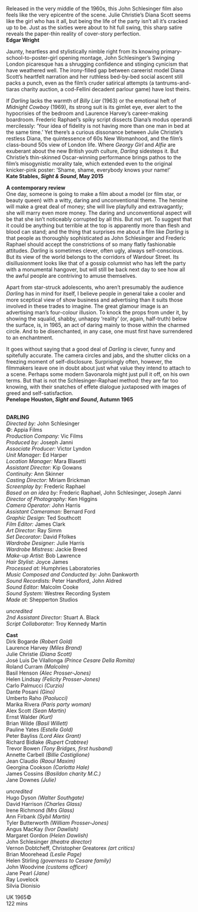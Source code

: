 

Released in the very middle of the 1960s, this John Schlesinger film also feels like the very epicentre of the scene. Julie Christie’s Diana Scott seems like the girl who has it all, but being the life of the party isn’t all it’s cracked up to be. Just as the sixties were about to hit full swing, this sharp satire reveals the paper-thin reality of cover-story perfection.  
**Edgar Wright**

Jaunty, heartless and stylistically nimble right from its knowing primary-school-to-poster-girl opening montage, John Schlesinger’s Swinging London picaresque has a shrugging confidence and stinging cynicism that have weathered well. The irony-filled gap between careerist model Diana Scott’s heartfelt narration and her ruthless bed-by-bed social ascent still packs a punch, even as the film’s cruder satirical attempts (a tantrums-and-tiaras charity auction, a cod-Fellini decadent parlour game) have lost theirs.

If _Darling_ lacks the warmth of _Billy Liar_ (1963) or the emotional heft of _Midnight Cowboy_ (1969), its strong suit is its gimlet eye, ever alert to the hypocrisies of the bedroom and Laurence Harvey’s career-making boardroom. Frederic Raphael’s spiky script dissects Diana’s modus operandi mercilessly: ‘Your idea of fidelity is not having more than one man in bed at the same time.’ Yet there’s a curious dissonance between Julie Christie’s restless Diana, the quintessence of 60s New Womanhood, and the film’s class-bound 50s view of London life. Where _Georgy Girl_ and _Alfie_ are exuberant about the new British youth culture, _Darling_ sidesteps it. But Christie’s thin-skinned Oscar-winning performance brings pathos to the film’s misogynistic morality tale, which extended even to the original knicker-pink poster: ‘Shame, shame, everybody knows your name!’  
**Kate Stables, _Sight & Sound_, May 2015**

**A contemporary review**  
One day, someone is going to make a film about a model (or film star, or beauty queen) with a witty, daring and unconventional theme. The heroine will make a great deal of money; she will live playfully and extravagantly; she will marry even more money. The daring and unconventional aspect will be that she isn’t noticeably corrupted by all this. But not yet. To suggest that it could be anything but terrible at the top is apparently more than flesh and blood can stand; and the thing that surprises me about a film like _Darling_ is that people as thoroughly sophisticated as John Schlesinger and Frederic Raphael should accept the constrictions of so many flatly fashionable attitudes. _Darling_ is sometimes clever, often ugly, always self-conscious. But its view of the world belongs to the corridors of Wardour Street. Its disillusionment looks like that of a gossip columnist who has left the party with a monumental hangover, but will still be back next day to see how all the awful people are contriving to amuse themselves.

Apart from star-struck adolescents, who aren’t presumably the audience _Darling_ has in mind for itself, I believe people in general take a cooler and more sceptical view of show business and advertising than it suits those involved in these trades to imagine. The great glamour image is an advertising man’s four-colour illusion. To knock the props from under it, by showing the squalid, shabby, unhappy ‘reality’ (or, again, half-truth) below the surface, is, in 1965, an act of daring mainly to those within the charmed circle. And to be disenchanted, in any case, one must first have surrendered to an enchantment.

It goes without saying that a good deal of _Darling_ is clever, funny and spitefully accurate. The camera circles and jabs, and the shutter clicks on a freezing moment of self-disclosure. Surprisingly often, however, the filmmakers leave one in doubt about just what value they intend to attach to a scene. Perhaps some modern Savonarola might just pull it off, on his own terms. But that is not the Schlesinger-Raphael method: they are far too knowing, with their snatches of effete dialogue juxtaposed with images of greed and self-satisfaction.  
**Penelope Houston, _Sight and Sound_, Autumn 1965**
<br><br>

**DARLING**<br>
_Directed by:_ John Schlesinger<br>
©: Appia Films<br>
_Production Company:_ Vic Films<br>
_Produced by:_ Joseph Janni<br>
_Associate Producer:_ Victor Lyndon<br>
_Unit Manager:_ Ed Harper<br>
_Location Manager:_ Mara Blasetti<br>
_Assistant Director:_ Kip Gowans<br>
_Continuity:_ Ann Skinner<br>
_Casting Director:_ Miriam Brickman<br>
_Screenplay by:_ Frederic Raphael<br>
_Based on an idea by:_ Frederic Raphael, John Schlesinger, Joseph Janni<br>
_Director of Photography:_ Ken Higgins<br>
_Camera Operator:_ John Harris<br>
_Assistant Cameraman:_ Bernard Ford<br>
_Graphic Design:_ Ted Southcott<br>
_Film Editor:_ James Clark<br>
_Art Director:_ Ray Simm<br>
_Set Decorator:_ David Ffolkes<br>
_Wardrobe Designer:_ Julie Harris<br>
_Wardrobe Mistress:_ Jackie Breed<br>
_Make-up Artist:_ Bob Lawrence<br>
_Hair Stylist:_ Joyce James<br>
_Processed at:_ Humphries Laboratories<br>
_Music Composed and Conducted by:_ John Dankworth<br>
_Sound Recordists:_ Peter Handford, John Aldred<br>
_Sound Editor:_ Malcolm Cooke<br>
_Sound System:_ Westrex Recording System<br>
_Made at:_ Shepperton Studios<br>

_uncredited_<br>
_2nd Assistant Director:_ Stuart A. Black<br>
_Script Collaborator:_ Troy Kennedy Martin<br>

**Cast**<br>
Dirk Bogarde _(Robert Gold)_<br>
Laurence Harvey _(Miles Brand)_<br>
Julie Christie _(Diana Scott)_<br>
José Luis De Vilallonga  _(Prince Cesare Della Romita)_<br>
Roland Curram _(Malcolm)_<br>
Basil Henson _(Alec Prosser-Jones)_<br>
Helen Lindsay _(Felicity Prosser-Jones)_<br>
Carlo Palmucci _(Curzio)_<br>
Dante Posani _(Gino)_<br>
Umberto Raho _(Paolucci)_<br>
Marika Rivera _(Paris party woman)_<br>
Alex Scott _(Sean Martin)_<br>
Ernst Walder _(Kurt)_<br>
Brian Wilde _(Basil Willett)_<br>
Pauline Yates _(Estelle Gold)_<br>
Peter Bayliss _(Lord Alex Grant)_<br>
Richard Bidlake _(Rupert Crabtree)_<br>
Trevor Bowen _(Tony Bridges, first husband)_<br>
Annette Carbell _(Billie Castiglione)_<br>
Jean Claudio _(Raoul Maxim)_<br>
Georgina Cookson _(Carlotta Hale)_<br>
James Cossins _(Basildon charity M.C.)_<br>
Jane Downes _(Julie)_<br>

_uncredited_<br>
Hugo Dyson _(Walter Southgate)_<br>
David Harrison _(Charles Glass)_<br>
Irene Richmond _(Mrs Glass)_<br>
Ann Firbank _(Sybil Martin)_<br>
Tyler Butterworth _(William Prosser-Jones)_<br>
Angus MacKay _(Ivor Dawlish)_<br>
Margaret Gordon _(Helen Dawlish)_<br>
John Schlesinger _(theatre director)_<br>
Vernon Dobtcheff, Christopher Greatorex _(art critics)_<br>
Brian Moorehead _(Leslie Page)_<br>
Helen Stirling _(governess to Cesare family)_<br>
John Woodvine _(customs officer)_<br>
Jane Pearl _(Jane)_<br>
Ray Lovelock<br>
Silvia Dionisio<br>

UK 1965©<br>
122 mins
<br><br>
<!--stackedit_data:
eyJoaXN0b3J5IjpbLTE3NjUxMzIwODldfQ==
-->